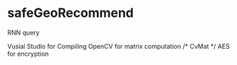 # safeGeoRecommend
RNN query


Vusial Studio for Compiling
OpenCV for matrix computation /* CvMat */
AES for encryption 
